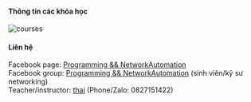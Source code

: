 #### Thông tin các khóa học
![courses](https://scontent.fsgn2-4.fna.fbcdn.net/v/t39.30808-6/212284201_1269831546808559_643779465841690736_n.jpg?_nc_cat=101&ccb=1-4&_nc_sid=825194&_nc_ohc=Uk3zzxr8GmMAX-4lXJG&_nc_ht=scontent.fsgn2-4.fna&oh=6fea01849efb530ce1c0392d8f088fef&oe=611B9884)                
          

#### Liên hệ
Facebook page: [Programming && NetworkAutomation](https://www.facebook.com/programmingna2001/)     
Facebook group: [Programming && NetworkAutomation](https://www.facebook.com/groups/programmingna2001/) (sinh viên/kỹ sư networking)              
Teacher/instructor: [thai](https://www.facebook.com/thaiquocvo2001) (Phone/Zalo: 0827151422)                                      
